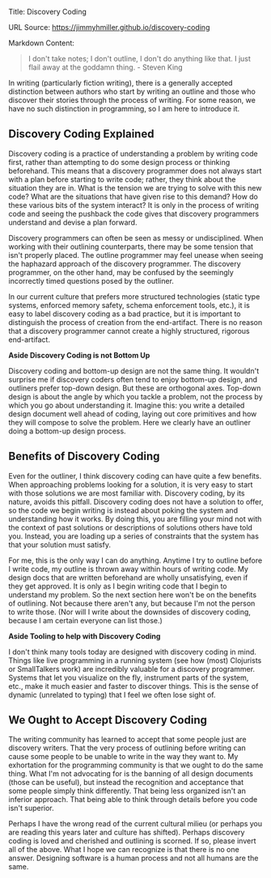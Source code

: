 Title: Discovery Coding

URL Source: https://jimmyhmiller.github.io/discovery-coding

Markdown Content:
> I don't take notes; I don't outline, I don't do anything like that. I just flail away at the goddamn thing. - Steven King

In writing (particularly fiction writing), there is a generally accepted distinction between authors who start by writing an outline and those who discover their stories through the process of writing. For some reason, we have no such distinction in programming, so I am here to introduce it.

Discovery Coding Explained
--------------------------

Discovery coding is a practice of understanding a problem by writing code first, rather than attempting to do some design process or thinking beforehand. This means that a discovery programmer does not always start with a plan before starting to write code; rather, they think about the situation they are in. What is the tension we are trying to solve with this new code? What are the situations that have given rise to this demand? How do these various bits of the system interact? It is only in the process of writing code and seeing the pushback the code gives that discovery programmers understand and devise a plan forward.

Discovery programmers can often be seen as messy or undisciplined. When working with their outlining counterparts, there may be some tension that isn't properly placed. The outline programmer may feel unease when seeing the haphazard approach of the discovery programmer. The discovery programmer, on the other hand, may be confused by the seemingly incorrectly timed questions posed by the outliner.

In our current culture that prefers more structured technologies (static type systems, enforced memory safety, schema enforcement tools, etc.), it is easy to label discovery coding as a bad practice, but it is important to distinguish the process of creation from the end-artifact. There is no reason that a discovery programmer cannot create a highly structured, rigorous end-artifact.

**Aside Discovery Coding is not Bottom Up**

Discovery coding and bottom-up design are not the same thing. It wouldn't surprise me if discovery coders often tend to enjoy bottom-up design, and outliners prefer top-down design. But these are orthogonal axes. Top-down design is about the angle by which you tackle a problem, not the process by which you go about understanding it. Imagine this: you write a detailed design document well ahead of coding, laying out core primitives and how they will compose to solve the problem. Here we clearly have an outliner doing a bottom-up design process.

Benefits of Discovery Coding
----------------------------

Even for the outliner, I think discovery coding can have quite a few benefits. When approaching problems looking for a solution, it is very easy to start with those solutions we are most familiar with. Discovery coding, by its nature, avoids this pitfall. Discovery coding does not have a solution to offer, so the code we begin writing is instead about poking the system and understanding how it works. By doing this, you are filling your mind not with the context of past solutions or descriptions of solutions others have told you. Instead, you are loading up a series of constraints that the system has that your solution must satisfy.

For me, this is the only way I can do anything. Anytime I try to outline before I write code, my outline is thrown away within hours of writing code. My design docs that are written beforehand are wholly unsatisfying, even if they get approved. It is only as I begin writing code that I begin to understand my problem. So the next section here won't be on the benefits of outlining. Not because there aren't any, but because I'm not the person to write those. (Nor will I write about the downsides of discovery coding, because I am certain everyone can list those.)

**Aside Tooling to help with Discovery Coding**

I don't think many tools today are designed with discovery coding in mind. Things like live programming in a running system (see how (most) Clojurists or SmallTalkers work) are incredibly valuable for a discovery programmer. Systems that let you visualize on the fly, instrument parts of the system, etc., make it much easier and faster to discover things. This is the sense of dynamic (unrelated to typing) that I feel we often lose sight of.

We Ought to Accept Discovery Coding
-----------------------------------

The writing community has learned to accept that some people just are discovery writers. That the very process of outlining before writing can cause some people to be unable to write in the way they want to. My exhortation for the programming community is that we ought to do the same thing. What I'm not advocating for is the banning of all design documents (those can be useful), but instead the recognition and acceptance that some people simply think differently. That being less organized isn't an inferior approach. That being able to think through details before you code isn't superior.

Perhaps I have the wrong read of the current cultural milieu (or perhaps you are reading this years later and culture has shifted). Perhaps discovery coding is loved and cherished and outlining is scorned. If so, please invert all of the above. What I hope we can recognize is that there is no one answer. Designing software is a human process and not all humans are the same.
